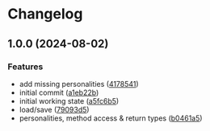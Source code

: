 # Changelog

## 1.0.0 (2024-08-02)


### Features

* add missing personalities ([4178541](https://github.com/chenasraf/megahal.js/commit/41785410d7df0c16984c32f091931ceac4967d7d))
* initial commit ([a1eb22b](https://github.com/chenasraf/megahal.js/commit/a1eb22bf71bc14b772c21789a233405da8e4dfc1))
* initial working state ([a5fc6b5](https://github.com/chenasraf/megahal.js/commit/a5fc6b5c21a7ea74f6134731e3ed248e523ae8f6))
* load/save ([79093d5](https://github.com/chenasraf/megahal.js/commit/79093d56537538373f626f9325194e45251e0a1d))
* personalities, method access & return types ([b0461a5](https://github.com/chenasraf/megahal.js/commit/b0461a50239fc58d15988f325a42945751044cbd))
